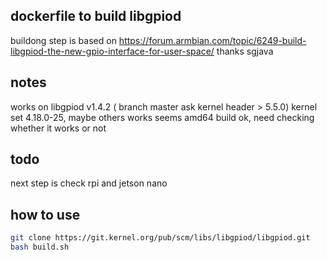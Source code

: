 ## dockerfile to build libgpiod
buildong step is based on https://forum.armbian.com/topic/6249-build-libgpiod-the-new-gpio-interface-for-user-space/
thanks sgjava


## notes

works on libgpiod v1.4.2 ( branch master ask kernel header > 5.5.0)
kernel set 4.18.0-25, maybe others works
seems amd64 build ok, need checking whether it works or not

## todo

next step is check rpi and jetson nano

## how to use
```bash
git clone https://git.kernel.org/pub/scm/libs/libgpiod/libgpiod.git
bash build.sh
```